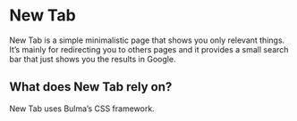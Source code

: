 # New Tab
New Tab is a simple minimalistic page that shows you only relevant things. It’s mainly for redirecting you to others pages and it provides a small search bar that just shows you the results in Google.

## What does New Tab rely on?
New Tab uses Bulma’s CSS framework. 

